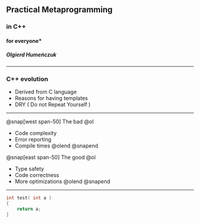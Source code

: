 ## Practical Metaprogramming 
### in C++ 
#### for everyone\*
##### Olgierd Humeńczuk 

---

### C++ evolution

- Derived from C language
- Reasons for having templates
- DRY ( Do not Repeat Yourself )

---
@snap[west span-50]
The bad
@ol
- Code complexity
- Error reporting
- Compile times
@olend
@snapend

@snap[east span-50]
The good
@ol
- Type safety 
- Code correctness
- More optimizations 
@olend
@snapend

---

```cpp
int test( int a )
{
    return a;
}
```
